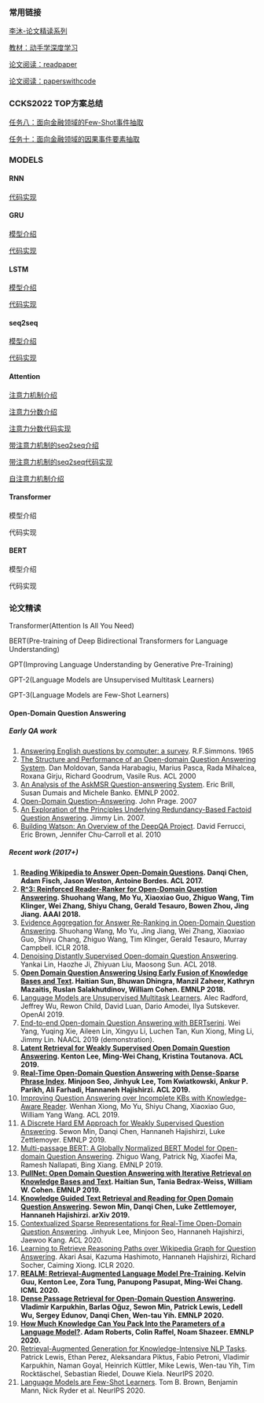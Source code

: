 ### 常用链接
[李沐-论文精读系列](https://github.com/mli/paper-reading)

[教材：动手学深度学习](https://zh-v2.d2l.ai/)

[论文阅读：readpaper](https://readpaper.com/)

[论文阅读：paperswithcode](https://paperswithcode.com/sota)

### CCKS2022 TOP方案总结

[任务八：面向金融领域的Few-Shot事件抽取](ccks/tasks/task%208.md)

[任务十：面向金融领域的因果事件要素抽取](ccks/tasks/task%2010.md)

### MODELS

#### RNN

[代码实现](models/RNN/RNN.ipynb)

#### GRU

[模型介绍](models/GRU/GRU.md)

[代码实现](models/GRU/GRU.ipynb)

#### LSTM

[模型介绍](models/LSTM/LSTM.md)

[代码实现](models/LSTM/LSTM.ipynb)

#### seq2seq

[模型介绍](models/seq2seq/seq2seq.md)

[代码实现](models/seq2seq/seq2seq.ipynb)

#### Attention

[注意力机制介绍](models/Attention/Attention.md)

[注意力分数介绍](models/Attention/Attention%20Scoring.md)

[注意力分数代码实现](models/Attention/Attention%20Scoring.ipynb)

[带注意力机制的seq2seq介绍](models/Attention/Bahdanau.md)

[带注意力机制的seq2seq代码实现](models/Attention/Bahdanau.ipynb)

[自注意力机制介绍](models/Attention/Self-Attention.md)

#### Transformer

模型介绍

代码实现

#### BERT

模型介绍

代码实现

### 论文精读

Transformer(Attention Is All You Need)

BERT(Pre-training of Deep Bidirectional Transformers for Language Understanding)

GPT(Improving Language Understanding
by Generative Pre-Training)

GPT-2(Language Models are Unsupervised Multitask Learners)

GPT-3(Language Models are Few-Shot Learners)

#### Open-Domain Question Answering

##### Early QA work
1. [Answering English questions by computer: a survey](docs/simmons1965.pdf). R.F.Simmons. 1965
1. [The Structure and Performance of an Open-domain Question Answering System](https://www.aclweb.org/anthology/P00-1071.pdf). Dan Moldovan, Sanda Harabagiu, Marius Pasca, Rada Mihalcea, Roxana Girju, Richard Goodrum, Vasile Rus. ACL 2000
1. [An Analysis of the AskMSR Question-answering System](https://www.aclweb.org/anthology/W02-1033.pdf). Eric Brill, Susan Dumais and Michele Banko. EMNLP 2002.
1. [Open-Domain Question–Answering](https://wiki.eecs.yorku.ca/course_archive/2012-13/F/6328/_media/ibm-ai-qna.pdf). John Prage. 2007
1. [An Exploration of the Principles Underlying Redundancy-Based Factoid Question Answering](http://citeseerx.ist.psu.edu/viewdoc/download?doi=10.1.1.294.4576&rep=rep1&type=pdf). Jimmy Lin. 2007.
1. [Building Watson: An Overview of the DeepQA Project](https://www.aaai.org/ojs/index.php/aimagazine/article/view/2303/2165). David Ferrucci, Eric Brown, Jennifer Chu-Carroll et al. 2010

##### Recent work (2017+)
1. **[Reading Wikipedia to Answer Open-Domain Questions](https://arxiv.org/pdf/1704.00051.pdf). Danqi Chen, Adam Fisch, Jason Weston, Antoine Bordes. ACL 2017.**
1. **[R^3: Reinforced Reader-Ranker for Open-Domain Question Answering](https://arxiv.org/pdf/1709.00023.pdf).
Shuohang Wang, Mo Yu, Xiaoxiao Guo, Zhiguo Wang, Tim Klinger, Wei Zhang, Shiyu Chang, Gerald Tesauro, Bowen Zhou, Jing Jiang. AAAI 2018.**
1. [Evidence Aggregation for Answer Re-Ranking in Open-Domain Question Answering](https://arxiv.org/pdf/1711.05116.pdf).
Shuohang Wang, Mo Yu, Jing Jiang, Wei Zhang, Xiaoxiao Guo, Shiyu Chang, Zhiguo Wang, Tim Klinger, Gerald Tesauro, Murray Campbell. ICLR 2018.
1. [Denoising Distantly Supervised Open-domain Question Answering](https://www.aclweb.org/anthology/P18-1161.pdf). Yankai Lin, Haozhe Ji, Zhiyuan Liu, Maosong Sun. ACL 2018.
1. **[Open Domain Question Answering Using Early Fusion of Knowledge Bases and Text](https://www.aclweb.org/anthology/D18-1455.pdf). Haitian Sun, Bhuwan Dhingra, Manzil Zaheer, Kathryn Mazaitis, Ruslan Salakhutdinov, William Cohen. EMNLP 2018.**
1. [Language Models are Unsupervised Multitask Learners](https://cdn.openai.com/better-language-models/language_models_are_unsupervised_multitask_learners.pdf). Alec Radford, Jeffrey Wu, Rewon Child, David Luan, Dario Amodei, Ilya Sutskever. OpenAI 2019.
1. [End-to-end Open-domain Question Answering with BERTserini](https://arxiv.org/pdf/1902.01718.pdf). Wei Yang, Yuqing Xie, Aileen Lin, Xingyu Li, Luchen Tan, Kun Xiong, Ming Li, Jimmy Lin. NAACL 2019 (demonstration).
1. **[Latent Retrieval for Weakly Supervised Open Domain Question Answering](https://www.aclweb.org/anthology/P19-1612.pdf). Kenton Lee, Ming-Wei Chang, Kristina Toutanova. ACL 2019.**
1. **[Real-Time Open-Domain Question Answering with Dense-Sparse Phrase Index](https://arxiv.org/pdf/1906.05807.pdf). Minjoon Seo, Jinhyuk Lee, Tom Kwiatkowski, Ankur P. Parikh, Ali Farhadi, Hannaneh Hajishirzi. ACL 2019.**
1. [Improving Question Answering over Incomplete KBs with Knowledge-Aware Reader](https://www.aclweb.org/anthology/P19-1417.pdf). Wenhan Xiong, Mo Yu, Shiyu Chang, Xiaoxiao Guo, William Yang Wang. ACL 2019.
1. [A Discrete Hard EM Approach for Weakly Supervised Question Answering](https://arxiv.org/pdf/1909.04849.pdf). Sewon Min, Danqi Chen, Hannaneh Hajishirzi, Luke Zettlemoyer. EMNLP 2019.
1. [Multi-passage BERT: A Globally Normalized BERT Model for Open-domain Question Answering](https://arxiv.org/pdf/1908.08167.pdf). Zhiguo Wang, Patrick Ng, Xiaofei Ma, Ramesh Nallapati, Bing Xiang. EMNLP 2019.
1. **[PullNet: Open Domain Question Answering with Iterative Retrieval on Knowledge Bases and Text](https://arxiv.org/pdf/1904.09537.pdf). Haitian Sun, Tania Bedrax-Weiss, William W. Cohen. EMNLP 2019.**
1. **[Knowledge Guided Text Retrieval and Reading for Open Domain Question Answering](https://arxiv.org/pdf/1911.03868.pdf). Sewon Min, Danqi Chen, Luke Zettlemoyer, Hannaneh Hajishirzi. arXiv 2019.**
1. [Contextualized Sparse Representations for Real-Time Open-Domain Question Answering](https://arxiv.org/pdf/1911.02896.pdf). Jinhyuk Lee, Minjoon Seo, Hannaneh Hajishirzi, Jaewoo Kang. ACL 2020.
1. [Learning to Retrieve Reasoning Paths over Wikipedia Graph for Question Answering](https://arxiv.org/pdf/1911.10470.pdf). Akari Asai, Kazuma Hashimoto, Hannaneh Hajishirzi, Richard Socher, Caiming Xiong. ICLR 2020.
1. **[REALM: Retrieval-Augmented Language Model Pre-Training](https://arxiv.org/pdf/2002.08909.pdf).
Kelvin Guu, Kenton Lee, Zora Tung, Panupong Pasupat, Ming-Wei Chang. ICML 2020.**
1. **[Dense Passage Retrieval for Open-Domain Question Answering](https://arxiv.org/pdf/2004.04906.pdf).
Vladimir Karpukhin, Barlas Oğuz, Sewon Min, Patrick Lewis, Ledell Wu, Sergey Edunov, Danqi Chen, Wen-tau Yih. EMNLP 2020.**
1. **[How Much Knowledge Can You Pack Into the Parameters of a Language Model?](https://arxiv.org/pdf/2002.08910.pdf). Adam Roberts, Colin Raffel, Noam Shazeer. EMNLP 2020.**
1. [Retrieval-Augmented Generation for Knowledge-Intensive NLP Tasks](https://arxiv.org/pdf/2005.11401.pdf). Patrick Lewis, Ethan Perez, Aleksandara Piktus, Fabio Petroni, Vladimir Karpukhin, Naman Goyal, Heinrich Küttler, Mike Lewis, Wen-tau Yih, Tim Rocktäschel, Sebastian Riedel, Douwe Kiela. NeurIPS 2020.
1. [Language Models are Few-Shot Learners](https://arxiv.org/pdf/2005.14165.pdf). Tom B. Brown, Benjamin Mann, Nick Ryder et al. NeurIPS 2020.